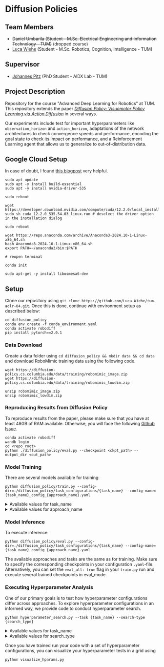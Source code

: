 # Diffusion Policies

## Team Members

- ~~Daniel Umbarila (Student - M.Sc. Electrical Engineering and Information Technology - TUM)~~ (dropped course)
- [Luca Wiehe](https://scholar.google.com/citations?user=hrh-irUAAAAJ&hl=en&oi=ao) (Student - M.Sc. Robotics, Cognition, Intelligence - TUM)

## Supervisor

- [Johannes Pitz](https://scholar.google.com/citations?user=GK9X6NoAAAAJ&hl=de) (PhD Student - AIDX Lab - TUM)

## Project Description

Repository for the course "Advanced Deep Learning for Robotics" at TUM. This repository extends the paper [*Diffusion Policy: Visuomotor Policy Learning via Action Diffusion*](https://arxiv.org/abs/2303.04137v4) in several ways.

Our experiments include test for important hyperparameters like `observation_horizon` and `action_horizon`, adaptations of the network architectures to check convergence speeds and performance, encoding the goal state to check its impact on performance, and a Reinforcement Learning agent that allows us to generalize to out-of-distribution data.

## Google Cloud Setup
In case of doubt, I found [this blogpost](https://askubuntu.com/questions/1077061/how-do-i-install-nvidia-and-cuda-drivers-into-ubuntu/1077063#1077063) very helpful.

```
sudo apt update
sudo apt -y install build-essential
sudo apt -y install nvidia-driver-535

sudo reboot

wget https://developer.download.nvidia.com/compute/cuda/12.2.0/local_installers/cuda_12.2.0_535.54.03_linux.run
sudo sh cuda_12.2.0_535.54.03_linux.run # deselect the driver option in the installation dialog

sudo reboot

wget https://repo.anaconda.com/archive/Anaconda3-2024.10-1-Linux-x86_64.sh
bash Anaconda3-2024.10-1-Linux-x86_64.sh
export PATH=~/anaconda3/bin:$PATH

# reopen terminal

conda init

sudo apt-get -y install libosmesa6-dev
```

## Setup
Clone our repository using `git clone https://github.com/Luca-Wiehe/tum-adlr-04.git`. Once this is done, continue with environment setup as described below:
```
cd diffusion_policy
conda env create -f conda_environment.yaml
conda activate robodiff
pip install pytorch==2.0.1
```

### Data Download
Create a data folder using `cd diffusion_policy && mkdir data && cd data` and download RoboMimic training data using the following code.
```
wget https://diffusion-policy.cs.columbia.edu/data/training/robomimic_image.zip
wget https://diffusion-policy.cs.columbia.edu/data/training/robomimic_lowdim.zip

unzip robomimic_image.zip
unzip robomimic_lowdim.zip
```

### Reproducing Results from Diffusion Policy
To reproduce results from the paper, please make sure that you have at least 48GB of RAM available. Otherwise, you will face the following [Github Issue](https://github.com/real-stanford/diffusion_policy/issues/118). 

```
conda activate robodiff
wandb login
cd <repo_root>
python ./diffusion_policy/eval.py --checkpoint <ckpt_path> --output_dir <out_path>
```

### Model Training
There are several models available for training:
```
python diffusion_policy/train.py --config-dir=./diffusion_policy/task_configurations/{task_name} --config-name={task_name}_config_{approach_name}.yaml
```

<details>
<summary>Available values for task_name</summary>

`task_name` | Name | Description
--- | --- | ---
`lift` | Lift | The robot needs to lift an object from the desk using its gripper
`tool_hang` | Tool Hang | The robot needs to hang a tool with a squared cutout onto a pole

</details>

<details>
<summary>Available values for approach_name</summary>

`approach_name` | Name | Our Contribution | Description
--- | --- | :---: | ---
`base_mlp` | Base MLP | X | A simple MLP where past observations are passed without a conditioning mechanism
`cond_mlp` | Conditioned MLP | X | A simple MLP where past observations are passed to each layer using FiLM-conditioning
`rl` | Reinforcement Learning | X | A Reinforcement Learning policy that extends Diffusion Policy by modifying predicted actions
`unet` | Conditional UNet | | A UNet where past observations are passed to each layer using FiLM-conditioning
`goal` | Goal-Conditioned UNet | X | Same as `unet` but extended through an additional positional encoding to pass the goal state
`transformer` | Transformer | | A Transformer architecture to realize Diffusion

</details>


### Model Inference
To execute inference 
```
python diffusion_policy/eval.py --config-dir=./diffusion_policy/task_configurations/{task_name} --config-name={task_name}_config_{approach_name}.yaml
```

The available approaches and tasks are the same as for training. Make sure to specify the corresponding checkpoints in your configuration `.yaml`-file. Alternatively, you can set the `eval_all: true` flag in your `train.py` run and execute several trained checkpoints in eval_mode.

### Executing Hyperparameter Analysis
One of our primary goals is to test how hyperparameter configurations differ across approaches. To explore hyperparameter configurations in an informed way, we provide code to conduct hyperparameter search.
```
python hyperparameter_search.py --task {task_name} --search-type {search_type} 
```

<details>
<summary>Available values for task_name</summary>

`task_name` | Name | Description
--- | --- | ---
`lift` | Lift | The robot needs to lift an object from the desk using its gripper
`tool_hang` | Tool Hang | The robot needs to hang a tool with a squared cutout onto a pole

</details>

<details>
<summary>Available values for search_type</summary>

`search_type` | Name | Our Contribution | Description
--- | --- | :---: | ---
`bayesian` | Bayesian Search | X | Tests hyperparameters using Bayesian Search with Gaussian Processes and Expected Improvement
`grid` | Grid Search | X | Tests hyperparameters in a grid search of specified size
</details>

Once you have trained run your code with a set of hyperparameter configurations, you can visualize your hyperparameter tests in a grid using
```
python visualize_hparams.py
```
